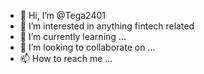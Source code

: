 - 👋 Hi, I’m @Tega2401
- 👀 I’m interested in anything fintech related
- 🌱 I’m currently learning ...
- 💞️ I’m looking to collaborate on ...
- 📫 How to reach me ...

<!---
Tega2401/Tega2401 is a ✨ special ✨ repository because its `README.md` (this file) appears on your GitHub profile.
You can click the Preview link to take a look at your changes.
--->
